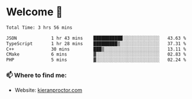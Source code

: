 # Welcome 🦘

<!--START_SECTION:waka-->

```txt
Total Time: 3 hrs 56 mins

JSON             1 hr 43 mins    ███████████░░░░░░░░░░░░░░   43.63 %
TypeScript       1 hr 28 mins    █████████▒░░░░░░░░░░░░░░░   37.31 %
C++              30 mins         ███▒░░░░░░░░░░░░░░░░░░░░░   13.11 %
CMake            6 mins          ▓░░░░░░░░░░░░░░░░░░░░░░░░   02.83 %
PHP              5 mins          ▓░░░░░░░░░░░░░░░░░░░░░░░░   02.24 %
```

<!--END_SECTION:waka-->

### 📫 Where to find me:

-   Website: [kieranproctor.com](https://kieranproctor.com/)

